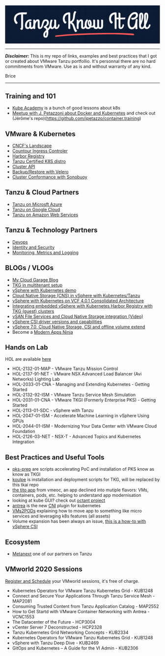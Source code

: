 ![tkai image](images/tkia.png)

---

***Disclaimer:*** This is my repo of links, examples and best practices that I got or created about VMware Tanzu portfollio. It's personnal there are no hard commitments from VMware. Use as is and without warranty of any kind.

Brice  
  
---
  

## Training and 101
- [Kube Academy](https://kube.academy/) is a bunch of good lessons about k8s
- [Meetup with J. Petazzoni about Docker and Kubernetes](https://vmware-2019-11.container.training/#1) and check out (Jérôme's repo)(https://github.com/jpetazzo/container.training)  

## VMware & Kubernetes 
- [CNCF's Landscape](https://landscape.cncf.io/)
- [Countour Ingress Controler](https://projectcontour.io/)
- [Harbor Registry](https://goharbor.io/)
- [Tanzu Certified K8S distro](https://www.cncf.io/certification/software-conformance/)
- [Cluster API](https://github.com/kubernetes-sigs/cluster-api)
- [Backup/Restore with Velero](https://velero.io/)
- [Cluster Conformance with Sonobuoy](https://sonobuoy.io/)

## Tanzu & Cloud Partners
- [Tanzu on Microsft Azure](https://tanzu.vmware.com/partners/microsoft-azure)
- [Tanzu on Google Cloud](https://tanzu.vmware.com/partners/google)
- [Tanzu on Amazon Web Services](https://tanzu.vmware.com/partners/aws) 

## Tanzu & Technology Partners
- [Devops](https://tanzu.vmware.com/services-marketplace/devops-tooling)
- [Identity and Security](https://tanzu.vmware.com/services-marketplace/identity-and-security)
- [Monitoring, Metrics and Logging](https://tanzu.vmware.com/services-marketplace/monitoring-metrics-and-logging) 

## BLOGs / VLOGs
- [My Cloud Garage Blog](https://blog.cloud-garage.net)
- [TKG in multitenant setup](https://tanzu.vmware.com/content/practitioners/a-closer-look-at-vmware-tanzu-kubernetes-grid-multitenant-setup)
- [vSphere with Kubernetes demo](https://www.youtube.com/watch?v=GCW4GtdCHLc)
- [Cloud Native Storage (CNS) in vSphere with Kubernetes/Tanzu](https://cormachogan.com/2020/07/21/cloud-native-storage-cns-in-vsphere-with-kubernetes-tanzu-video/)
- [vSphere with Kubernetes on VCF 4.0.1 Consolidated Architecture](https://cormachogan.com/2020/07/08/vsphere-with-kubernetes-on-vcf-4-0-1-consolidated-architecture/)
- [Integrating embedded vSphere with Kubernetes Harbor Registry with TKG (guest) clusters](https://cormachogan.com/2020/06/23/integrating-embedded-vsphere-with-kubernetes-harbor-registry-with-tkg-guest-clusters/)
- [vSAN File Services and Cloud Native Storage integration (Video)](https://cormachogan.com/2020/06/17/vsan-file-services-and-cloud-native-storage-integration/)
- [vSphere CSI driver versions and capabilities](https://cormachogan.com/2020/05/07/vsphere-csi-driver-versions-and-capabilities/)
- [vSphere 7.0, Cloud Native Storage, CSI and offline volume extend](https://cormachogan.com/2020/04/23/vsphere-7-0-cloud-native-storage-csi-and-offline-volume-extend/)
- Become a [Modern Apps Ninja](https://www.modernapps.ninja/)

## Hands on Lab
HOL are available [here](https://labs.hol.vmware.com)
- HOL-2132-01-MAP - VMware Tanzu Mission Control
- HOL-2137-91-NET - VMware NSX Advanced Load Balancer (Avi Networks) Lighting Lab
- HOL-2033-01-CNA - Managing and Extending Kubernetes - Getting Started
- HOL-2132-92-ISM - VMware Tanzu Service Mesh Simulation
- HOL-2031-01-CNA - VMware TKGI (Formerly Enterprise PKS) - Getting Started
- HOL-2113-01-SDC - vSphere with Tanzu
- HOL-2047-01-ISM - Accelerate Machine Learning in vSphere Using GPUs
- HOL-2044-01-ISM - Modernizing Your Data Center with VMware Cloud Foundation
- HOL-2126-03-NET - NSX-T - Advanced Topics and Kubernetes Integration

## Best Practices and Useful Tools
- [pks-prep](https://github.com/bdereims/pks-prep) are scripts accelerating PoC and installation of PKS know as know as TKGI
- [koulpe](https://github.com/bdereims/koulpe) is installation and deployment scripts for TKG, will be replaced by this tkai repo
- [the tito app](https://github.com/vmeoc/Tito) from vmeoc, an app declined into mutiple flavors: VMs, containers, pods, etc. helping to understand app modernisation
- looking at kube GUI? check out [octant project](https://github.com/vmware-tanzu/octant)
- [antrea](https://github.com/vmware-tanzu/antrea) is the new [CNI](https://kubernetes.io/docs/concepts/extend-kubernetes/compute-storage-net/network-plugins/) plugin for kubernetes
- [VMs2PODs](https://github.com/bdereims/pks-prep/blob/master/k8s/VMs2PODs/VMs2Pods.pdf) explaining how to move app to something like micro services and leveraging k8s features (all assets)
- Volume expansion has been always an issue, [this is a how-to with vSphere CSI](https://github.com/kubernetes-sigs/vsphere-csi-driver/blob/master/docs/book/features/volume_expansion.md)

## Ecosystem
- [Metanext](https://www.metanext.com/) one of our partners on Tanzu

## VMworld 2020 Sessions
[Register and Schedule](https://www.vmworld.com/en/index.html) your VMworld sessions, it's free of charge.
- Kubernetes Operators for VMware Tanzu Kubernetes Grid - KUB1248
- Connect and Secure Your Applications Through Tanzu Service Mesh - MAP2081
- Consuming Trusted Content from Tanzu Application Catalog - MAP2552
- How to Get Startd with VMware Container Networking with Antrea - VCNC1553
- The Datacenter of the Future - HCP3004
- vCenter Server 7 Deconstructed - HCP2328
- Tanzu Kubernetes Grid Networking Concepts - KUB2334
- Kubernetes Operators for VMware Tanzu Kubernetes Grid - KUB1248
- vSphere with Tanzu Deep Dive - KUB2469
- GitOps and Kubernetes – A Guide for the VI Admin - KUB2306


